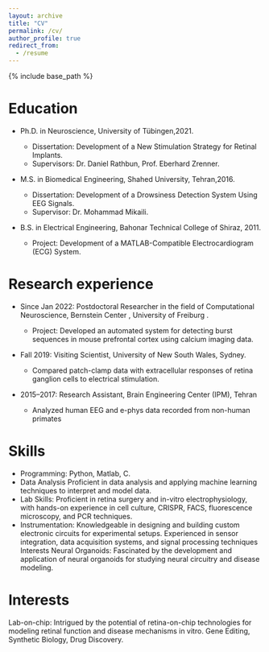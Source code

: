 ```yaml
---
layout: archive
title: "CV"
permalink: /cv/
author_profile: true
redirect_from:
  - /resume
---
```


{% include base_path %}

Education
======
* Ph.D. in Neuroscience, University of Tübingen,2021.
  * Dissertation: Development of a New Stimulation Strategy for Retinal Implants.
  * Supervisors: Dr. Daniel Rathbun, Prof. Eberhard Zrenner.

* M.S. in Biomedical Engineering, Shahed University, Tehran,2016.
  * Dissertation: Development of a Drowsiness Detection System Using EEG Signals.
  * Supervisor: Dr. Mohammad Mikaili.

* B.S. in Electrical Engineering, Bahonar Technical College of Shiraz, 2011.
  * Project: Development of a MATLAB-Compatible Electrocardiogram (ECG) System.

Research experience
======
* Since Jan 2022: Postdoctoral Researcher in the field of Computational Neuroscience, Bernstein Center , University of Freiburg .
    * Project: Developed an automated system for detecting burst sequences in mouse prefrontal cortex
using calcium imaging data.
  

* Fall 2019: Visiting Scientist, University of New South Wales, Sydney.
  * Compared patch-clamp data with extracellular responses of retina ganglion cells to electrical
stimulation.


* 2015–2017: Research Assistant, Brain Engineering Center (IPM), Tehran
  * Analyzed human EEG and e-phys data recorded from non-human primates


Skills
======

* Programming: Python, Matlab, C.
* Data Analysis Proficient in data analysis and applying machine learning techniques to interpret and model
data.
* Lab Skills: Proficient in retina surgery and in-vitro electrophysiology, with hands-on experience in cell
culture, CRISPR, FACS, fluorescence microscopy, and PCR techniques.
* Instrumentation: Knowledgeable in designing and building custom electronic circuits for experimental setups.
Experienced in sensor integration, data acquisition systems, and signal processing techniques
Interests Neural Organoids: Fascinated by the development and application of neural organoids for
studying neural circuitry and disease modeling.

Interests
======
Lab-on-chip: Intrigued by the potential of retina-on-chip technologies for modeling retinal
function and disease mechanisms in vitro.
Gene Editing, Synthetic Biology, Drug Discovery.
<!--   
Skills
======
* Skill 1
* Skill 2
  * Sub-skill 2.1
  * Sub-skill 2.2
  * Sub-skill 2.3
* Skill 3

Publications
======
  <ul>{% for post in site.publications reversed %}
    {% include archive-single-cv.html %}
  {% endfor %}</ul>
  
Talks
======
  <ul>{% for post in site.talks reversed %}
    {% include archive-single-talk-cv.html  %}
  {% endfor %}</ul>
  
Teaching
======
  <ul>{% for post in site.teaching reversed %}
    {% include archive-single-cv.html %}
  {% endfor %}</ul>
  
Service and leadership
======
* Currently signed in to 43 different slack teams -->
